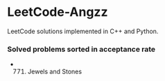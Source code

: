 # LeetCode-Angzz
LeetCode solutions implemented in C++ and Python.

### Solved problems sorted in acceptance rate 

* 771. Jewels and Stones
